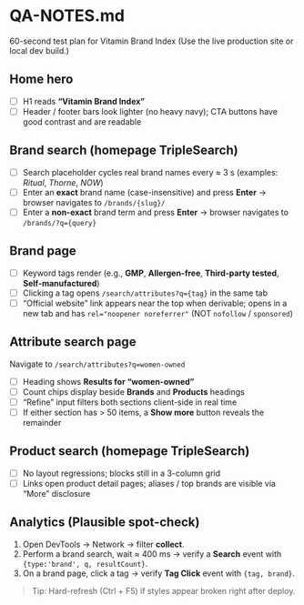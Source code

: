 # QA-NOTES.md  
60-second test plan for Vitamin Brand Index
(Use the live production site or local dev build.)

## Home hero
- [ ] H1 reads **“Vitamin Brand Index”**  
- [ ] Header / footer bars look lighter (no heavy navy); CTA buttons have good contrast and are readable

## Brand search (homepage TripleSearch)
- [ ] Search placeholder cycles real brand names every ≈ 3 s (examples: *Ritual*, *Thorne*, *NOW*)  
- [ ] Enter an **exact** brand name (case-insensitive) and press **Enter** → browser navigates to `/brands/{slug}/`  
- [ ] Enter a **non-exact** brand term and press **Enter** → browser navigates to `/brands/?q={query}`

## Brand page
- [ ] Keyword tags render (e.g., **GMP**, **Allergen-free**, **Third-party tested**, **Self-manufactured**)  
- [ ] Clicking a tag opens `/search/attributes?q={tag}` in the same tab  
- [ ] “Official website” link appears near the top when derivable; opens in a new tab and has `rel="noopener noreferrer"` (NOT `nofollow` / `sponsored`)

## Attribute search page  
Navigate to `/search/attributes?q=women-owned`
- [ ] Heading shows **Results for “women-owned”**  
- [ ] Count chips display beside **Brands** and **Products** headings  
- [ ] “Refine” input filters both sections client-side in real time  
- [ ] If either section has > 50 items, a **Show more** button reveals the remainder

## Product search (homepage TripleSearch)
- [ ] No layout regressions; blocks still in a 3-column grid  
- [ ] Links open product detail pages; aliases / top brands are visible via “More” disclosure

## Analytics (Plausible spot-check)
1. Open DevTools → Network → filter **collect**.  
2. Perform a brand search, wait ≈ 400 ms → verify a **Search** event with `{type:'brand', q, resultCount}`.  
3. On a brand page, click a tag → verify **Tag Click** event with `{tag, brand}`.

> Tip: Hard-refresh (Ctrl + F5) if styles appear broken right after deploy.
